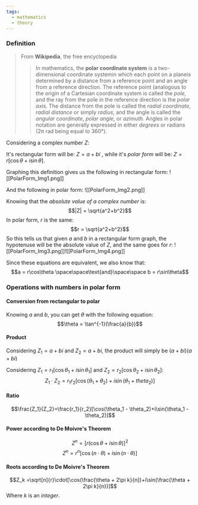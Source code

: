 ```yaml
---
tags:
  - mathematics
  - theory
---
```

### Definition
> From **Wikipedia**, the free encyclopedia
>> In mathematics, the **polar coordinate system** is a two-dimensional coordinate systemin which each point on a planeis determined by a distance from a reference point and an angle from a reference direction. The reference point (analogous to the origin of a Cartesian coordinate system is called the _pole_, and the ray from the pole in the reference direction is the _polar axis_. The distance from the pole is called the _radial coordinate_, _radial distance_ or simply _radius_, and the angle is called the _angular coordinate_, _polar angle_, or _azimuth_. Angles in polar notation are generally expressed in either _degrees_ or radians (2π rad being equal to 360°).

Considering a complex number $Z$:

It's rectangular form will be: $Z = a + bi$ , while it's *polar form* will be: $Z=r[\cos\theta+i\sin\theta]$.

Graphing this definition gives us the following in rectangular form:
![[PolarForm_Img1.png]]

And the following in polar form:
![[PolarForm_Img2.png]]

Knowing that the *absolute value of a complex number* is:
$$|Z| = \sqrt{a^2+b^2}$$
In polar form, $r$ is the same: 
$$r = \sqrt{a^2+b^2}$$
So this tells us that given $a$ and $b$ in a rectangular form graph, the hypotenuse will be the absolute value of $Z$, and the same goes for $r$:
![[PolarForm_Img3.png]]![[PolarForm_Img4.png]]

Since these equations are equivalent, we also know that:
$$a = r\cos\theta \space\space\text{and}\space\space b = r\sin\theta$$

### Operations with numbers in polar form
#### Conversion from rectangular to polar
Knowing $a$ and $b$, you can get $\theta$ with the following equation:
$$\theta = \tan^{-1}(\frac{a}{b})$$

#### Product
Considering $Z_1 = a+bi$ and $Z_2 = a+bi$, the product will simply be $(a+bi)(a+bi)$

Considering $Z_1=r_1[\cos\theta_1+i\sin\theta_1]$ and $Z_2=r_2[\cos\theta_2+i\sin\theta_2]$:
$$Z_1\cdot Z_2 = r_1r_2[\cos(\theta_1+\theta_2)+i\sin(\theta_1+theta_2)]$$

#### Ratio
$$\frac{Z_1}{Z_2}=\frac{r_1}{r_2}[\cos(\theta_1 - \theta_2)+i\sin(\theta_1 - \theta_2)]$$

#### Power according to De Moivre's Theorem
$$Z^n = [r(\cos\theta+i\sin\theta)]^2$$
$$ Z^n = r^n [\cos(n\cdot\theta)+i\sin(n\cdot\theta)]$$

#### Roots according to De Moivre's Theorem
$$Z_k =\sqrt[n]{r}\cdot[\cos(\frac{\theta + 2\pi k}{n})+i\sin(\frac{\theta + 2\pi k}{n})]$$
Where $k$ is an *integer*.

